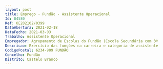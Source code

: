 ```yaml
--- 
layout: post
title: Emprego - Fundão - Assistente Operacional
Id: 84580
Ref: OE202102/0399
DataAbertura: 2021-02-18
DataFecho: 2021-03-03
Trabalho: Assistente Operacional
Empregador: Agrupamento de Escolas do Fundão (Escola Secundária com 3º ciclo do Ensino Básico do Fundão - Sede)
Descricao: Exercício das funções na carreira e categoria de assistente operacional
CodigoPostal: 6234-909 FUNDÃO
Concelho: Fundão
Distrito: Castelo Branco
--- 
```

